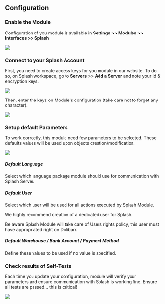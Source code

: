 
## Configuration

### Enable the Module 
Configuration of you module is available in **Settings >> Modules >> Interfaces >> Splash** 

![](https://splashsync.github.io/Dolibarr/img/screenshot_1.png)


### Connect to your Splash Account

First, you need to create access keys for you module in our website. To do so, on Splash workspace, go to **Servers** >> **Add a Server** and note your id & encryption keys. 

![](https://splashsync.github.io/Dolibarr/img/screenshot_2.png)

Then, enter the keys on Module's configuration (take care not to forget any character). 

![](https://splashsync.github.io/Dolibarr/img/screenshot_3.png)

### Setup default Parameters

To work correctly, this module need few parameters to be selected. These defaults values will be used upon objects creation/modification.

![](https://splashsync.github.io/Dolibarr/img/screenshot_4.png)

##### Default Language

Select which language package module should use for communication with Splash Server.

##### Default User

Select which user will be used for all actions executed by Splash Module. 

We highly recommend creation of a dedicated user for Splash. 

Be aware Splash Module will take care of Users rights policy, this user must have appropriated right on Dolibarr.

##### Default Warehouse / Bank Account / Payment Method
Define these values to be used if no value is specified. 

### Check results of Self-Tests

Each time you update your configuration, module will verify your parameters and ensure communication with Splash is working fine. 
Ensure all tests are passed... this is critical!

![](https://splashsync.github.io/Dolibarr/img/screenshot_5.png)